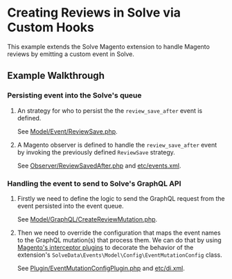 # Creating Reviews in Solve via Custom Hooks

This example extends the Solve Magento extension to handle Magento reviews by emitting a custom event in Solve.

## Example Walkthrough

### Persisting event into the Solve's queue

1. An strategy for who to persist the the `review_save_after` event is defined.
    
    See [Model/Event/ReviewSave.php](Model/Event/ReviewSave.php).

1. A Magento observer is defined to handle the `review_save_after` event by invoking the previously defined `ReviewSave` strategy.

    See [Observer/ReviewSavedAfter.php](Observer/ReviewSavedAfter.php) and [etc/events.xml](etc/events.xml).

### Handling the event to send to Solve's GraphQL API

1. Firstly we need to define the logic to send the GraphQL request from the event persisted into the event queue.

    See [Model/GraphQL/CreateReviewMutation.php](Model/GraphQL/CreateReviewMutation.php).

1. Then we need to override the configuration that maps the event names to the GraphQL mutation(s) that process them. We can do that by using [Magento's interceptor plugins](https://devdocs.magento.com/guides/v2.4/extension-dev-guide/plugins.html) to decorate the behavior of the extension's `SolveData\Events\Model\Config\EventMutationConfig` class.

    See [Plugin/EventMutationConfigPlugin.php](Plugin/EventMutationConfigPlugin.php) and [etc/di.xml](etc/di.xml).
